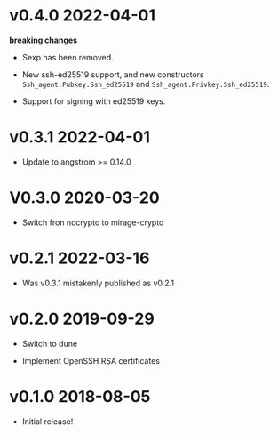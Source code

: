 # v0.4.0 2022-04-01

**breaking changes**
* Sexp has been removed.
* New ssh-ed25519 support, and new constructors `Ssh_agent.Pubkey.Ssh_ed25519` and `Ssh_agent.Privkey.Ssh_ed25519`.

* Support for signing with ed25519 keys.

# v0.3.1 2022-04-01

* Update to angstrom >= 0.14.0

# V0.3.0 2020-03-20

* Switch fron nocrypto to mirage-crypto

# v0.2.1 2022-03-16

* Was v0.3.1 mistakenly published as v0.2.1

# v0.2.0 2019-09-29

* Switch to dune

* Implement OpenSSH RSA certificates

# v0.1.0 2018-08-05

* Initial release!
